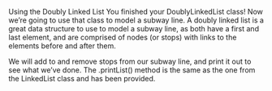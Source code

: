 Using the Doubly Linked List
You finished your DoublyLinkedList class! Now we’re going to use that class to model a subway line. A doubly linked list is a great data structure to use to model a subway line, as both have a first and last element, and are comprised of nodes (or stops) with links to the elements before and after them.

We will add to and remove stops from our subway line, and print it out to see what we’ve done. The .printList() method is the same as the one from the LinkedList class and has been provided.
